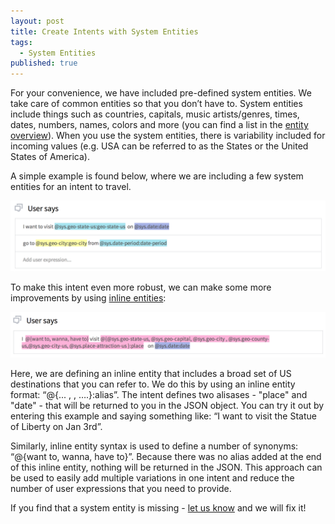 ```yaml
---
layout: post
title: Create Intents with System Entities
tags: 
  - System Entities
published: true
---
```


For your convenience, we have included pre-defined system entities.  We take care of common entities so that you don’t have to.  System entities include things such as countries, capitals, music artists/genres, times, dates, numbers, names, colors and more (you can find a list in the [entity overview](http://api.ai/docs/getting-started/entity-overview.html#system-entities)). When you use the system entities, there is variability included for incoming values (e.g. USA can be referred to as the States or the United States of America).

A simple example is found below, where we are including a few system entities for an intent to travel. 

<img src="/images/Screen Shot 2014-12-02 at 8.44.07 PM.png" width="636" />

To make this intent even more robust, we can make some more improvements by using <a href="http://api.ai/docs/getting-started/entity-overview.html#entity-types">inline entities</a>:

<img src="/images/Screen Shot 2014-12-02 at 8.54.31 PM.png" width="636" />

 Here, we are defining an inline entity that includes a broad set of US destinations that you can refer to.  We do this by using an inline entity format: “@{... , <list of different entities> , ….}:alias”.  The intent defines two alisases - "place" and "date" - that will be returned to you in the JSON object. You can try it out by entering this example and saying something like: “I want to visit the Statue of Liberty on Jan 3rd”.

Similarly, inline entity syntax is used to define a number of synonyms: “@{want to, wanna, have to}”.  Because there was no alias added at the end of this inline entity, nothing will be returned in the JSON.  This approach can be used to easily add multiple variations in one intent and reduce the number of user expressions that you need to provide.

If you find that a system entity is missing - <a href="http://api.ai/contacts/">let us know</a> and we will fix it!
